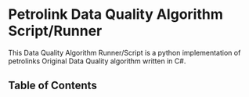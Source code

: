 # Petrolink Data Quality Algorithm Script/Runner
This Data Quality Algorithm Runner/Script is a python implementation of petrolinks Original Data Quality algorithm written in C#. 

## Table of Contents
